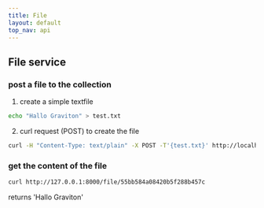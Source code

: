 ```yaml
---
title: File
layout: default
top_nav: api
---
```


## File service

### post a file to the  collection
1. create a simple textfile
````bash
echo "Hallo Graviton" > test.txt
````
2. curl request (POST) to create the file
````bash
curl -H "Content-Type: text/plain" -X POST -T'{test.txt}' http://localhost:8000/file
````
### get the content of the file

````bash
curl http://127.0.0.1:8000/file/55bb584a08420b5f288b457c
````

returns 'Hallo Graviton'

